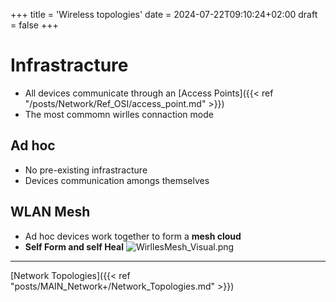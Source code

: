 +++
title = 'Wireless topologies'
date = 2024-07-22T09:10:24+02:00
draft = false
+++


# Infrastracture

- All devices communicate through an [Access Points]({{< ref "/posts/Network/Ref_OSI/access_point.md" >}})
- The most commomn wirlles connaction mode
## Ad hoc 
- No pre-existing infrastracture
- Devices communication amongs themselves
$$  $$
## WLAN Mesh
- Ad hoc devices work together to form a **mesh cloud**
- **Self Form and self Heal**
![WirllesMesh_Visual.png](/Notes/WirllesMesh_Visual.png)

--- 

[Network Topologies]({{< ref "posts/MAIN_Network+/Network_Topologies.md" >}})
